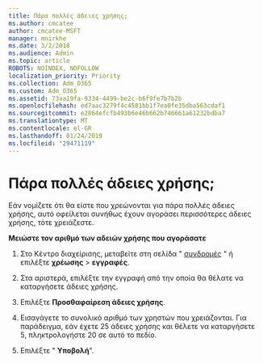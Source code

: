 ```yaml
---
title: Πάρα πολλές άδειες χρήσης;
ms.author: cmcatee
author: cmcatee-MSFT
manager: mnirkhe
ms.date: 3/2/2018
ms.audience: Admin
ms.topic: article
ROBOTS: NOINDEX, NOFOLLOW
localization_priority: Priority
ms.collection: Adm_O365
ms.custom: Adm_O365
ms.assetid: 73aa19fa-9334-4499-be2c-b6f9fe7b7b2b
ms.openlocfilehash: ed7aac3279f4c4581bb1f7ea0fe35dba563cdaf1
ms.sourcegitcommit: e2864efcfb493b6e46b662b746661a61232bdba7
ms.translationtype: MT
ms.contentlocale: el-GR
ms.lasthandoff: 01/24/2019
ms.locfileid: "29471119"
---
```

# <a name="too-many-licenses"></a>Πάρα πολλές άδειες χρήσης;

Εάν νομίζετε ότι θα είστε που χρεώνονται για πάρα πολλές άδειες χρήσης, αυτό οφείλεται συνήθως έχουν αγοράσει περισσότερες άδειες χρήσης, τότε χρειάζεστε.
  
 **Μειώστε τον αριθμό των αδειών χρήσης που αγοράσατε**
  
1. Στο Κέντρο διαχείρισης, μεταβείτε στη σελίδα " [συνδρομές](https://go.microsoft.com/fwlink/p/?linkid=842054) " ή επιλέξτε **χρέωσης** \> **εγγραφές**.
    
2. Στα αριστερά, επιλέξτε την εγγραφή από την οποία θα θέλατε να καταργήσετε άδειες χρήσης.
    
3. Επιλέξτε **Προσθαφαίρεση άδειες χρήσης**.
    
4. Εισαγάγετε το συνολικό αριθμό των χρηστών που χρειάζονται. Για παράδειγμα, εάν έχετε 25 άδειες χρήσης και θέλετε να καταργήσετε 5, πληκτρολογήστε 20 σε αυτό το πεδίο.
    
5. Επιλέξτε " **Υποβολή**".
    

